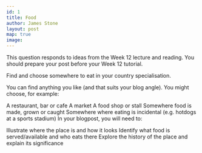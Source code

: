 ```yaml
---
id: 1
title: Food
author: James Stone
layout: post
map: true
image: 
---
```


This question responds to ideas from the Week 12 lecture and reading. You should prepare your post before your Week 12 tutorial. 

Find and choose somewhere to eat in your country specialisation. 

You can find anything you like (and that suits your blog angle). You might choose, for example:

A restaurant, bar or cafe
A market
A food shop or stall
Somewhere food is made, grown or caught
Somewhere where eating is incidental (e.g. hotdogs at a sports stadium)
In your blogpost, you will need to:

Illustrate where the place is and how it looks
Identify what food is served/available and who eats there
Explore the history of the place and explain its significance
 					
<!--
<div class="quote-with-name">
    <span>Matterhorn Location</span>
    <div id="map"></div>
</div>
-->


<script>$('#map').vectorMap({
    map: 'ch_mill',
    hoverOpacity: 0.7,
    hoverColor: false,
    markerStyle: {
        initial: {
            fill: '#F8E23B',
            stroke: '#383f47'
        }
    },
    regionStyle: {
        initial: {
            fill: "#f2e8b6"
        },
        hover: {
            fill: '#e8b84d'
        }
    },
    backgroundColor: 'rgba(252, 251, 248, 0.75)',
    markers:  [
        {latLng: [45.976389, 7.658333], name: 'Matterhorn'}
    ]
});
</script>